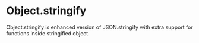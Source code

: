 # Object.stringify
Object.stringify is enhanced version of JSON.stringify with extra support for functions inside stringified object.
